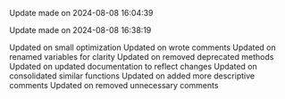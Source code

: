 
Update made on 2024-08-08 16:04:39

Update made on 2024-08-08 16:38:19

Updated on small optimization
Updated on wrote comments
Updated on renamed variables for clarity
Updated on removed deprecated methods
Updated on updated documentation to reflect changes
Updated on consolidated similar functions
Updated on added more descriptive comments
Updated on removed unnecessary comments
